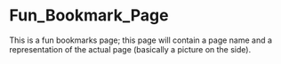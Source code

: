 # Fun_Bookmark_Page
This is a fun bookmarks page; this page will contain a page name and a representation of the actual page (basically a picture on the side). 
